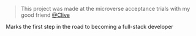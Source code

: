 > This project was made at the microverse acceptance trials with my good friend [@Clive](https://github.com/MmakolaMC)

Marks the first step in the road to becoming a full-stack developer
